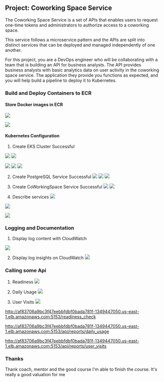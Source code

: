 
## Project: Coworking Space Service
The Coworking Space Service is a set of APIs that enables users to request one-time tokens and administrators to authorize access to a coworking space.

This service follows a microservice pattern and the APIs are split into distinct services that can be deployed and managed independently of one another.

For this project, you are a DevOps engineer who will be collaborating with a team that is building an API for business analysts. The API provides business analysts with basic analytics data on user activity in the coworking space service. The application they provide you functions as expected, and you will help build a pipeline to deploy it to Kubernetes.

### Build and Deploy Containers to ECR
#### Store Docker images in ECR
![](./images/cws-create-elastic-container-registry.png)

![](./images/cws-push-image-to-ecr-successful.png)


#### Kubernetes Configuration
1. Create EKS Cluster Successful

![](./images/cws-create-eks-cluster.png)
![](./images/cws-create-eks-cluster-1.png)

![](./images/cws-create-eks-successful.png)
![](./images/cws-create-eks-successful-1.png)
![](./images/cws-create-eks-successful-2.png)


2. Create PostgreSQL Service Successful
![](./images/cws-create-postgresql-service.png)
![](./images/cws-create-postgresql-service-1.png)
![](./images/cws-seed-and-verify-data.png)

3. Create CoWorkingSpace Service Successful
![](./images/cws-create-coworkingspace-service.png)
![](./images/cws-create-coworkingspace-service-1.png)

4. Describe services
![](./images/cws-describe-services.png)

![](./images/cws-describe-deployment-service.png)

![](./images/cws-describe-deployment-service-1.png)


### Logging and Documentation
1. Display log content with CloudWatch

![](./images/cws-log-content-to-cloudwatch-successful.png)

2. Display log insights on CloudWatch
![](./images/cws-log-insights-cloudwatch-successful.png)


### Calling some Api
1. Readiness
![](./images/cws-test-readiness-ok.png)

2. Daily Usage
![](./images/cws-test-daily_usage-ok.png)

3. User Visits
![](./images/cws-test-user-visits-ok.png)

http://af83706a9bc3f47eebbfdbf0bada781f-1349447050.us-east-1.elb.amazonaws.com:5153/readiness_check

http://af83706a9bc3f47eebbfdbf0bada781f-1349447050.us-east-1.elb.amazonaws.com:5153/api/reports/daily_usage

http://af83706a9bc3f47eebbfdbf0bada781f-1349447050.us-east-1.elb.amazonaws.com:5153/api/reports/user_visits

### Thanks
Thank coach, mentor and the good course I'm able to finish the course. It's really a good valuation for me
